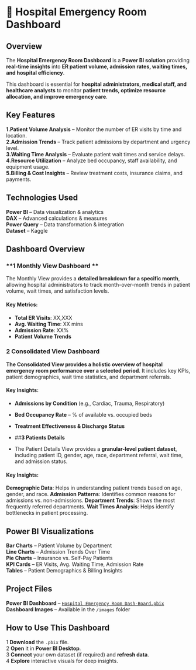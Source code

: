 # 🏥 Hospital Emergency Room Dashboard 

## **Overview**
The **Hospital Emergency Room Dashboard** is a **Power BI solution** providing **real-time insights** into **ER patient volume, admission rates, waiting times, and hospital efficiency**.  

This dashboard is essential for **hospital administrators, medical staff, and healthcare analysts** to monitor **patient trends, optimize resource allocation, and improve emergency care**.  

## **Key Features**
 **1.Patient Volume Analysis** – Monitor the number of ER visits by time and location.  
 **2.Admission Trends** – Track patient admissions by department and urgency level.  
 **3.Waiting Time Analysis** – Evaluate patient wait times and service delays.  
 **4.Resource Utilization** – Analyze bed occupancy, staff availability, and equipment usage.  
 **5.Billing & Cost Insights** – Review treatment costs, insurance claims, and payments.  

## **Technologies Used**
 **Power BI** – Data visualization & analytics  
 **DAX** – Advanced calculations & measures  
 **Power Query** – Data transformation & integration  
 **Dataset** – Kaggle  

## **Dashboard Overview**
### **1️ Monthly View Dashboard **
The Monthly View provides a **detailed breakdown for a specific month**, allowing hospital administrators to track month-over-month trends in patient volume, wait times, and satisfaction levels.
####  Key Metrics:
- **Total ER Visits**: XX,XXX  
- **Avg. Waiting Time**: XX mins  
- **Admission Rate**: XX%  
- **Patient Volume Trends**  


### **2️ Consolidated View Dashboard**
**The Consolidated View provides a holistic overview of hospital emergency room performance over a selected period**. It includes key KPIs, patient demographics, wait time statistics, and department referrals.

####  Key Insights:
- **Admissions by Condition** (e.g., Cardiac, Trauma, Respiratory)  
- **Bed Occupancy Rate** – % of available vs. occupied beds  
- **Treatment Effectiveness & Discharge Status**

- ##**3 Patients Details**
- The Patient Details View provides a **granular-level patient dataset**, including patient ID, gender, age, race, department referral, wait time, and admission status.

#### Key Insights:
**Demographic Data**: Helps in understanding patient trends based on age, gender, and race.
**Admission Patterns**: Identifies common reasons for admissions vs. non-admissions.
**Department Trends**: Shows the most frequently referred departments.
**Wait Times Analysis**: Helps identify bottlenecks in patient processing.

## **Power BI Visualizations**
 **Bar Charts** – Patient Volume by Department  
 **Line Charts** – Admission Trends Over Time  
 **Pie Charts** – Insurance vs. Self-Pay Patients  
 **KPI Cards** – ER Visits, Avg. Waiting Time, Admission Rate  
 **Tables** – Patient Demographics & Billing Insights  


## **Project Files**
 **Power BI Dashboard** – [`Hospital Emergency Room Dash-Board.pbix`](./Hospital%20Emergency%20Room%20Dash-Board.pbix)  
 **Dashboard Images** – Available in the `/images` folder  


## **How to Use This Dashboard**
1️ **Download** the `.pbix` file.  
2️ **Open** it in **Power BI Desktop**.  
3️ **Connect** your own dataset (if required) and **refresh data**.  
4️ **Explore** interactive visuals for deep insights.  

